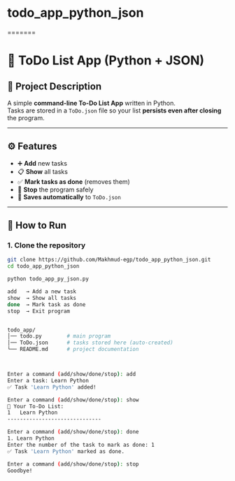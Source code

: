 
# todo_app_python_json
=======
# 📝 ToDo List App (Python + JSON)

## 📌 Project Description
A simple **command-line To-Do List App** written in Python.  
Tasks are stored in a `ToDo.json` file so your list **persists even after closing** the program.  

---

## ⚙️ Features
- ➕ **Add** new tasks  
- 📋 **Show** all tasks  
- ✅ **Mark tasks as done** (removes them)  
- 🛑 **Stop** the program safely  
- 💾 **Saves automatically** to `ToDo.json`  

---

## 🚀 How to Run

### 1. Clone the repository
```bash
git clone https://github.com/Makhmud-egp/todo_app_python_json.git
cd todo_app_python_json

python todo_app_py_json.py

add   → Add a new task
show  → Show all tasks
done  → Mark task as done
stop  → Exit program


todo_app/
│── todo.py        # main program
│── ToDo.json      # tasks stored here (auto-created)
└── README.md      # project documentation



Enter a command (add/show/done/stop): add
Enter a task: Learn Python
✅ Task 'Learn Python' added!

Enter a command (add/show/done/stop): show
📝 Your To-Do List:
1   Learn Python
------------------------------

Enter a command (add/show/done/stop): done
1. Learn Python
Enter the number of the task to mark as done: 1
✅ Task 'Learn Python' marked as done.

Enter a command (add/show/done/stop): stop
Goodbye!




